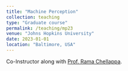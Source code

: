 ```yaml
---
title: "Machine Perception"
collection: teaching
type: "Graduate course"
permalink: /teaching/mp23
venue: "Johns Hopkins University"
date: 2023-01-01
location: "Baltimore, USA"
---
```


Co-Instructor along with [Prof. Rama Chellappa](https://engineering.jhu.edu/faculty/rama-chellappa/). 
